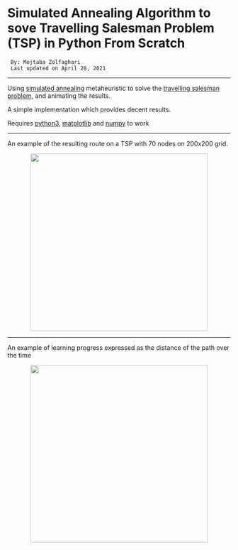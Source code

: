 # Simulated Annealing Algorithm to sove Travelling Salesman Problem (TSP) in Python From Scratch

     By: Mojtaba Zolfaghari
     Last updated on April 28, 2021
----

Using [simulated annealing](https://en.wikipedia.org/wiki/Simulated_annealing) metaheuristic to solve the [travelling salesman problem](https://en.wikipedia.org/wiki/Travelling_salesman_problem), and animating the results.

A simple implementation which provides decent results.

Requires [python3](https://docs.python.org/3/), [matplotlib](https://matplotlib.org/) and [numpy](http://www.numpy.org/) to work

--------

An example of the resulting route on a TSP with 70 nodes on 200x200 grid.

<p align="center"><img src="https://media.giphy.com/media/3ohjUONfy5IqbaX1kY/giphy.gif" width="400"></p>

-------

An example of learning progress expressed as the distance of the path over the time

<p align="center"><img src="https://i.imgur.com/lk6v1V3.png" width="400"></p>
